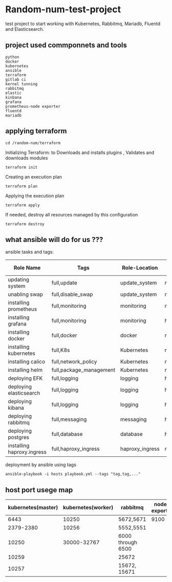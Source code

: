# Random-num-test-project
test project to start working with Kubernetes, Rabbitmq, Mariadb, Fluentd and Elasticsearch.

## project used commponnets and tools
```
python
docker
kubernetes
ansible
terraform
gitlab ci
kernel tunning
rabbitmq
elastic
kinbana
grafana
prometheus-node exporter
fluentd
mariadb
```

## applying terraform

```
cd /random-num/terraform
```
Initializing Terraform: to Downloads and installs plugins , Validates and downloads modules 
```
terraform init
```
Creating an execution plan
```
terraform plan
```
 Applying the execution plan
```
terraform apply
```

If needed, destroy all resources managed by this configuration
```
terraform destroy
```

## what ansible will do for us ???  

ansible tasks and tags:


| Role Name               | Tags                   | Role-Location    |  whichh Node deployed | 
| ------------------------| -----------------------| ---------------- | ---------------- | 
| updating system         | full,update            | update_system    | master,worker1,work2 |
| unabling swap           | full,disable_swap      | update_system    | master,worker1,work2 | 
| installing prometheus   | full,monitoring        | monitoring       | master,worker1,work2 | 
| installing grafana      | full,monitoring        | monitoring       | helm deploy on k8s|
| installing docker       | full,docker            | docker           | master,worker1,work2 |
| installing kubernetes   | full,K8s               | Kubernetes       | master,worker1,work2 | 
| installing calico       | full,network_policy    | Kubernetes       | master|
| installing helm         | full,package_management| Kubernetes       | master|
| deploying EFK           | full,logging           | logging          | helm deploy on k8s|
| deploying elasticsearch | full,logging           | logging          | helm deploy on k8s|
| deploying kibana        | full,logging           | logging          | helm deploy on k8s|
| deploying rabbitmq      | full,messaging         | messaging        | helm deploy on k8s|
| deploying postgres      | full,database          | database         | helm deploy on k8s|
| installing haproxy.ingress| full,haproxy_ingress | haproxy_ingress | master |



deployment by ansible using tags
```
ansible-playbook -i hosts playbook.yml --tags "tag,tag,..." 
```


## host port usege map

|kubernetes(master)|kubernetes(worker)|rabbitmq|node-exporter|prometheus|mariadb|elastic| kinbana| grafana | fluentd |
| ---------------- | ---------------- | ------ | ----------- | -------- | ----- | ----- | ------ | ------- | ------- | 
|6443     |10250      |5672,5671        |9100 |9090|3306|9200|5601|3000|9880 |
|2379-2380|10256      |5552,5551        |     |    |    |9300|    |    |24224|
|10250    |30000-32767|6000 through 6500|     |    |    |    |    |    |     |
|10259    |           |25672            |     |    |    |    |    |    |     |
|10257    |           |15672, 15671     |     |    |    |    |    |    |     |





